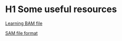 # H1 Some useful resources 



[Learning BAM file](https://davetang.github.io/learning_bam_file/)
 
 
[SAM file format](https://davetang.org/wiki/tiki-index.php?page=SAM)
